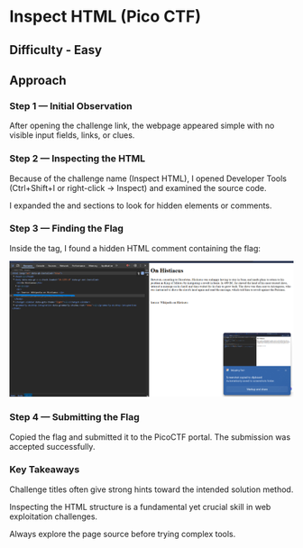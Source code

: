 # Inspect HTML  (Pico CTF)
## Difficulty - Easy
## Approach
### Step 1 — Initial Observation

After opening the challenge link, the webpage appeared simple with no visible input fields, links, or clues.

### Step 2 — Inspecting the HTML

Because of the challenge name (Inspect HTML), I opened Developer Tools (Ctrl+Shift+I or right-click → Inspect) and examined the source code.

I expanded the <html> and <body> sections to look for hidden elements or comments.

### Step 3 — Finding the Flag

Inside the <body> tag, I found a hidden HTML comment containing the flag:
<!-- picoCTF{hidden_flag_here} -->
![Flag](flag.png)
### Step 4 — Submitting the Flag

Copied the flag and submitted it to the PicoCTF portal. The submission was accepted successfully.

### Key Takeaways

Challenge titles often give strong hints toward the intended solution method.

Inspecting the HTML structure is a fundamental yet crucial skill in web exploitation challenges.

Always explore the page source before trying complex tools.
